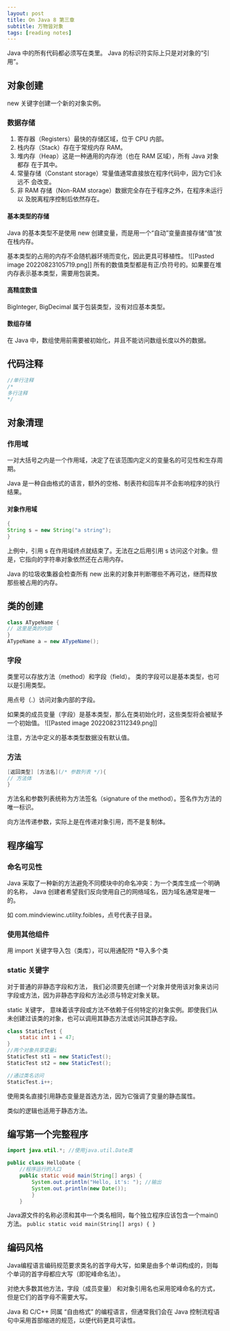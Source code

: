 ```yaml
---
layout: post
title: On Java 8 第三章 
subtitle: 万物皆对象
tags: [reading notes]
---
```


Java 中的所有代码都必须写在类里。
Java 的标识符实际上只是对对象的“引用”。

## 对象创建
new 关键字创建一个新的对象实例。

### 数据存储
1.  寄存器（Registers）最快的存储区域，位于 CPU 内部。
2.  栈内存（Stack）存在于常规内存 RAM。
3.  堆内存（Heap）这是一种通用的内存池（也在 RAM 区域），所有 Java 对象都存 在于其中。
4.  常量存储（Constant storage）常量值通常直接放在程序代码中，因为它们永远不 会改变。
5.  非 RAM 存储（Non-RAM storage）数据完全存在于程序之外，在程序未运行以 及脱离程序控制后依然存在。

#### 基本类型的存储
Java 的基本类型不是使用 new 创建变量，而是用一个“自动”变量直接存储“值”放在栈内存。

基本类型的占用的内存不会随机器环境而变化，因此更具可移植性。
![[Pasted image 20220823105719.png]]
所有的数值类型都是有正/负符号的。如果要在堆内存表示基本类型，需要用包装类。

#### 高精度数值
BigInteger, BigDecimal 属于包装类型，没有对应基本类型。

#### 数组存储
在 Java 中，数组使用前需要被初始化，并且不能访问数组长度以外的数据。

## 代码注释
```java
//单行注释
/*
多行注释
*/
```

## 对象清理
### 作用域
一对大括号之内是一个作用域，决定了在该范围内定义的变量名的可见性和生存周期。

Java 是一种自由格式的语言，额外的空格、制表符和回车并不会影响程序的执行结果。

#### 对象作用域
```java
{ 
String s = new String("a string"); 
}
```
上例中，引用 s 在作用域终点就结束了。无法在之后用引用 s 访问这个对象。但是，它指向的字符串对象依然还在占用内存。

Java 的垃圾收集器会检查所有 new 出来的对象并判断哪些不再可达，继而释放那些被占用的内存。

## 类的创建
```java
class ATypeName { 
// 这里是类的内部 
}
ATypeName a = new ATypeName();
```

### 字段
类里可以存放方法（method）和字段（field）。
类的字段可以是基本类型，也可以是引用类型。

用点号（.）访问对象内部的字段。

如果类的成员变量（字段）是基本类型，那么在类初始化时，这些类型将会被赋予一个初始值。
![[Pasted image 20220823112349.png]]

注意，方法中定义的基本类型数据没有默认值。

### 方法
```java
[返回类型] [方法名](/* 参数列表 */){ 
// 方法体 
}
```
方法名和参数列表统称为方法签名（signature of the method）。签名作为方法的唯一标识。

向方法传递参数，实际上是在传递对象引用，而不是复制体。

## 程序编写

### 命名可见性
Java 采取了一种新的方法避免不同模块中的命名冲突：为一个类库生成一个明确的名称， Java 创建者希望我们反向使用自己的网络域名，因为域名通常是唯一的。

如 com.mindviewinc.utility.foibles，点号代表子目录。

### 使用其他组件
用 import 关键字导入包（类库），可以用通配符 \*导入多个类

### static 关键字
对于普通的非静态字段和方法， 我们必须要先创建一个对象并使用该对象来访问字段或方法，因为非静态字段和方法必须与特定对象关联。

static 关键字， 意味着该字段或方法不依赖于任何特定的对象实例。即使我们从未创建过该类的对象，也可以调用其静态方法或访问其静态字段。

```java
class StaticTest { 
    static int i = 47; 
}
//两个对象共享变量i
StaticTest st1 = new StaticTest(); 
StaticTest st2 = new StaticTest();

//通过类名访问
StaticTest.i++;
```

使用类名直接引用静态变量是首选方法，因为它强调了变量的静态属性。

类似的逻辑也适用于静态方法。

## 编写第一个完整程序
```java
import java.util.*; //使用java.util.Date类

public class HelloDate { 
	//程序运行的入口
	public static void main(String[] args) {
		System.out.println("Hello, it's: "); //输出
		System.out.println(new Date()); 
		} 
	}
```

Java源文件的名称必须和其中一个类名相同，每个独立程序应该包含一个main()方法。
`public static void main(String[] args) { }`

## 编码风格
Java编程语言编码规范要求类名的首字母大写，如果是由多个单词构成的，则每个单词的首字母都应大写（即驼峰命名法）。

对绝大多数其他方法，字段（成员变量） 和对象引用名也采用驼峰命名的方式，但是它们的首字母不需要大写。

Java 和 C/C++ 同属 “自由格式” 的编程语言，但通常我们会在 Java 控制流程语句中采用首部缩进的规范，以便代码更具可读性。
